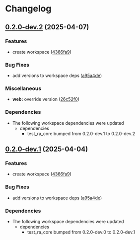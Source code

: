 # Changelog

## [0.2.0-dev.2](https://github.com/holochain/test-release-automation/compare/my-web-v0.2.0-dev.1...my-web-v0.2.0-dev.2) (2025-04-07)


### Features

* create workspace ([4366fa9](https://github.com/holochain/test-release-automation/commit/4366fa9bce75da0ba42d765030075b8153f609c7))


### Bug Fixes

* add versions to workspace deps ([a95a4de](https://github.com/holochain/test-release-automation/commit/a95a4dea1c7fcedf6f2e292f0b4cf1405fddc30e))


### Miscellaneous

* **web:** override version ([26c52f0](https://github.com/holochain/test-release-automation/commit/26c52f0cdc3d03d54f9f6cb3db948f933da97c0a))


### Dependencies

* The following workspace dependencies were updated
  * dependencies
    * test_ra_core bumped from 0.2.0-dev.1 to 0.2.0-dev.2

## [0.2.0-dev.1](https://github.com/holochain/test-release-automation/compare/my-web-v0.2.0-dev.0...my-web-v0.2.0-dev.1) (2025-04-04)


### Features

* create workspace ([4366fa9](https://github.com/holochain/test-release-automation/commit/4366fa9bce75da0ba42d765030075b8153f609c7))


### Bug Fixes

* add versions to workspace deps ([a95a4de](https://github.com/holochain/test-release-automation/commit/a95a4dea1c7fcedf6f2e292f0b4cf1405fddc30e))


### Dependencies

* The following workspace dependencies were updated
  * dependencies
    * test_ra_core bumped from 0.2.0-dev.0 to 0.2.0-dev.1
